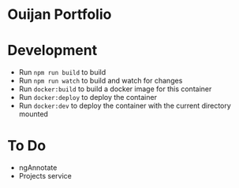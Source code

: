 # Ouijan Portfolio

# Development
- Run `npm run build` to build
- Run `npm run watch` to build and watch for changes
- Run `docker:build` to build a docker image for this container
- Run `docker:deploy` to deploy the container
- Run `docker:dev` to deploy the container with the current directory mounted

# To Do
- ngAnnotate
- Projects service